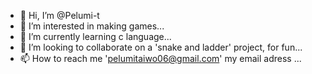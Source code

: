 - 👋 Hi, I’m @Pelumi-t
- 👀 I’m interested in making games...
- 🌱 I’m currently learning c language...
- 💞️ I’m looking to collaborate on a 'snake and ladder' project, for fun...
- 📫 How to reach me 'pelumitaiwo06@gmail.com' my email adress ...

<!---
Pelumi-t/Pelumi-t is a ✨ special ✨ repository because its `README.md` (this file) appears on your GitHub profile.
You can click the Preview link to take a look at your changes.
--->
